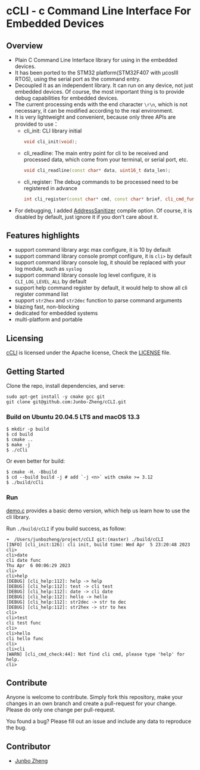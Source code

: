# cCLI - c Command Line Interface For Embedded Devices

## Overview
- Plain C Command Line Interface library for using in the embedded devices.
- It has been ported to the STM32 platform(STM32F407 with μcosIII RTOS), using the serial port as the command entry.
- Decoupled it as an independent library. It can run on any device, not just embedded devices. Of course, the most important thing is to provide debug capabilities for embedded devices.
- The current processing ends with the end character `\r\n`, which is not necessary, it can be modified according to the real environment.
- It is very lightweight and convenient, because only three APIs are provided to use：
  - cli_init: CLI library initial
      ```c++
      void cli_init(void);
      ```
  - cli_readline: The main entry point for cli to be received and processed data, which come from your terminal, or serial port, etc.
      ```c++
      void cli_readline(const char* data, uint16_t data_len);
      ```
  - cli_register: The debug commands to be processed need to be registered in advance
      ```c++
      int cli_register(const char* cmd, const char* brief, cli_cmd_func_t func);
      ```
- For debugging, I added [AddressSanitizer](https://github.com/google/sanitizers/wiki/AddressSanitizer) compile option. Of course, it is disabled by default, just ignore it if you don't care about it.

## Features highlights
- support command library argc max configure, it is 10 by default
- support command library console prompt configure, it is `cli>` by default
- support command library console log, it should be replaced with your log module, such as `syslog`
- support command library console log level configure, it is `CLI_LOG_LEVEL_ALL` by default
- support help command register by default, it would help to show all cli register command list
- support `str2hex` and `str2dec` function to parse command arguments
- blazing fast, non-blocking
- dedicated for embedded systems
- multi-platform and portable

## Licensing
[cCLI](https://github.com/Junbo-Zheng/cCLI) is licensed under the Apache license, Check the [LICENSE](./LICENSE) file.

## Getting Started
Clone the repo, install dependencies, and serve:
```shell
sudo apt-get install -y cmake gcc git
git clone git@github.com:Junbo-Zheng/cCLI.git
```

### Build on Ubuntu 20.04.5 LTS and macOS 13.3
```shell
$ mkdir -p build
$ cd build
$ cmake ..
$ make -j
$ ./cCli
```
Or even better for build:
```shell
$ cmake -H. -Bbuild
$ cd --build build -j # add `-j <n>` with cmake >= 3.12
$ ./build/cCli
```

### Run
[demo.c](./demo.c) provides a basic demo version, which help us learn how to use the cli library.

Run `./build/cCLI` if you build success, as follow:
```shell
➜  /Users/junbozheng/project/cCLI git:(master) ./build/cCLI 
[INFO] [cli_init:126]: cli init, build time: Wed Apr  5 23:20:48 2023
cli>
cli>date
cli date func
Thu Apr  6 00:06:29 2023
cli>
cli>help
[DEBUG] [cli_help:112]: help -> help
[DEBUG] [cli_help:112]: test -> cli test
[DEBUG] [cli_help:112]: date -> cli date
[DEBUG] [cli_help:112]: hello -> hello
[DEBUG] [cli_help:112]: str2dec -> str to dec
[DEBUG] [cli_help:112]: str2hex -> str to hex
cli>
cli>test
cli test func
cli>
cli>hello
cli hello func
cli>
cli>cli
[WARN] [cli_cmd_check:44]: Not find cli cmd, please type 'help' for help.
cli>
```

## Contribute
Anyone is welcome to contribute. Simply fork this repository, make your changes in an own branch and create a pull-request for your change. Please do only one change per pull-request.

You found a bug? Please fill out an issue and include any data to reproduce the bug.

## Contributor
- [Junbo Zheng](https://github.com/Junbo-Zheng)
